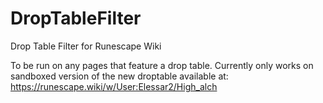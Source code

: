 # DropTableFilter
Drop Table Filter for Runescape Wiki

To be run on any pages that feature a drop table. Currently only works on sandboxed version of the new droptable available at:
https://runescape.wiki/w/User:Elessar2/High_alch
